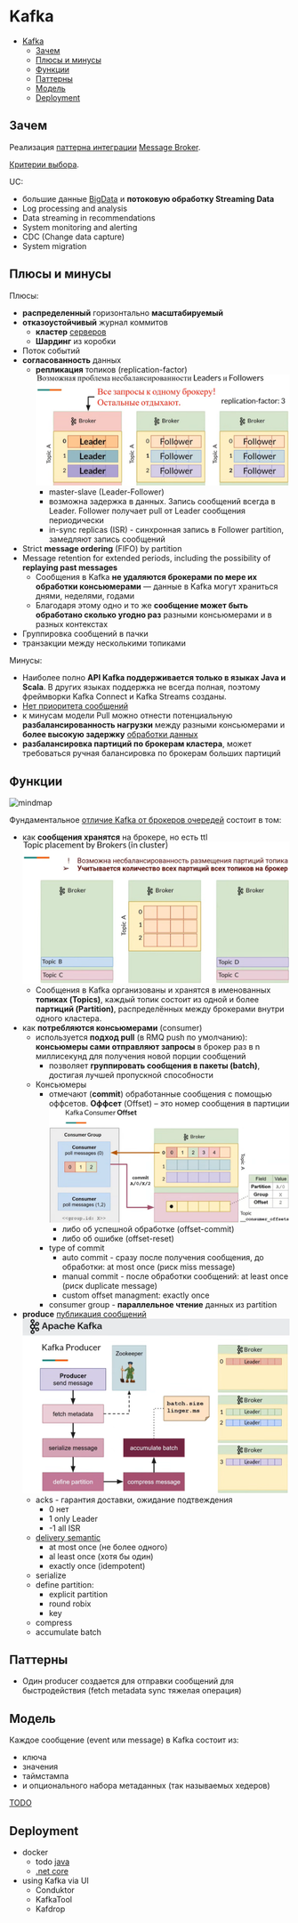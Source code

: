 # Kafka

- [Kafka](#kafka)
  - [Зачем](#зачем)
  - [Плюсы и минусы](#плюсы-и-минусы)
  - [Функции](#функции)
  - [Паттерны](#паттерны)
  - [Модель](#модель)
  - [Deployment](#deployment)

## Зачем

Реализация [паттерна интеграции](../../../arch/pattern/integration/pattern.integration.md) [Message Broker](../../../arch/pattern/integration/pattern.messagebroker.md).

[Критерии выбора](../../../arch/pattern/integration/pattern.messagebroker.md#критерии-выбора).

UC:

- большие данные [BigData](../../../arch/style/bigdata.md) и __потоковую обработку Streaming Data__
- Log processing and analysis
- Data streaming in recommendations
- System monitoring and alerting
- CDC (Change data capture)
- System migration

## Плюсы и минусы

Плюсы:

- __распределенный__ горизонтально __масштабируемый__
- __отказоустойчивый__ журнал коммитов
  - __кластер__ [серверов](https://www.youtube.com/watch?v=-AZOi3kP9Js)
  - __Шардинг__ из коробки
- Поток событий
- __согласованность__ данных
  - __репликация__ топиков (replication-factor) ![replica](../../../img/technology/middleware/messagebus/kafka.replica.png)
    - master-slave (Leader-Follower)
    - возможна задержка в данных. Запись сообщений всегда в Leader. Follower получает pull от Leader сообщения периодически
    - in-sync replicas (ISR) - синхронная запись в Follower partition, замедляют запись сообщений
- Strict __message ordering__ (FIFO) by partition
- Message retention for extended periods, including the possibility of __replaying past messages__
  - Сообщения в Kafka __не удаляются брокерами по мере их обработки консьюмерами__ — данные в Kafka могут храниться днями, неделями, годами
  - Благодаря этому одно и то же __сообщение может быть обработано сколько угодно раз__ разными консьюмерами и в разных контекстах
- Группировка сообщений в пачки
- транзакции между несколькими топиками

Минусы:

- Наиболее полно __API Kafka поддерживается только в языках Java и Scala__. В других языках поддержка не всегда полная, поэтому фреймворки Kafka Connect и Kafka Streams созданы.
- [Нет приоритета сообщений](https://blog.bytebytego.com/p/how-to-choose-a-message-queue-kafka)
- к минусам модели Pull можно отнести потенциальную __разбалансированность нагрузки__ между разными консьюмерами и __более высокую задержку__ [обработки данных](https://vc.ru/dev/869548-kafka-vs-rabbitmq-chto-nuzhno-znat-analitiku-pro-brokery-soobshenii)
- __разбалансировка партиций по брокерам кластера__, может требоваться ручная балансировка по брокерам больших партиций

## Функции

![mindmap](http://www.plantuml.com/plantuml/proxy?cache=no&src=https://raw.githubusercontent.com/daemon110282/daemon110282.github.io/master/technology/middleware/messagebus/kafka.puml)

Фундаментальное [отличие Kafka от брокеров очередей](https://slurm.io/tpost/pnyjznpvr1-apache-kafka-osnovi-tehnologii) состоит в том:

- как __сообщения хранятся__ на брокере, но есть ttl ![partition](../../../img/technology/middleware/messagebus/kafka.partition.png)
  - Сообщения в Kafka организованы и хранятся в именованных __топиках (Topics)__, каждый топик состоит из одной и более __партиций (Partition)__, распределённых между брокерами внутри одного кластера.
- как __потребляются консьюмерами__ (consumer)
  - используется __подход pull__ (в RMQ push по умолчанию): __консьюмеры сами отправляют запросы__ в брокер раз в n миллисекунд для получения новой порции сообщений
    - позволяет __группировать сообщения в пакеты (batch)__, достигая лучшей пропускной способности
  - Консьюмеры
    - отмечают (__commit__) обработанные сообщения с помощью оффсетов. __Оффсет__ (Offset) – это номер сообщения в партиции ![consumer](../../../img/technology/middleware/messagebus/kafka.consumer.offset.png)
      - либо об успешной обработке (offset-commit)
      - либо об ошибке (offset-reset)
    - type of commit
      - auto commit - сразу после получения сообщения, до обработки: at most once (риск miss message)
      - manual commit - после обработки сообщений: at least once (риск duplicate message)
      - custom offset managment: exactly once
    - consumer group - __параллельное чтение__ данных из partition
- __produce__ [публикация сообщений](https://www.youtube.com/watch?v=-AZOi3kP9Js) ![producer](../../../img/technology/middleware/messagebus/kafka.producer.png)
  - acks - гарантия доставки, ожидание подтвеждения
    - 0 нет
    - 1 only Leader
    - -1 all ISR
  - [delivery semantic](https://habr.com/ru/articles/738874/)
    - at most once (не более одного)
    - al least once (хотя бы один)
    - exactly once (idempotent)
  - serialize
  - define partition:
    - explicit partition
    - round robix
    - key
  - compress
  - accumulate batch

## Паттерны

- Один producer создается для отправки сообщений для быстродействия (fetch metadata sync тяжелая операция)

## Модель

Каждое сообщение (event или message) в Kafka состоит из:

- ключа
- значения
- таймстампа
- и опционального набора метаданных (так называемых хедеров)

[TODO](https://slurm.io/tpost/pnyjznpvr1-apache-kafka-osnovi-tehnologii)

## Deployment

- docker
  - todo [java](https://habr.com/ru/articles/738874/)
  - [.net core](https://mandur.hashnode.dev/kafka-for-aspnet-core-6)
- using Kafka via UI
  - Conduktor
  - KafkaTool
  - Kafdrop
